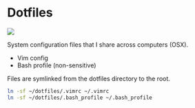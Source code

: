 

# Dotfiles

![](https://i.imgur.com/E2J5W0E.png)

System configuration files that I share across computers (OSX).

* Vim config
* Bash profile (non-sensitive)

Files are symlinked from the dotfiles directory to the root.

```bash
ln -sf ~/dotfiles/.vimrc ~/.vimrc
ln -sf ~/dotfiles/.bash_profile ~/.bash_profile
```



